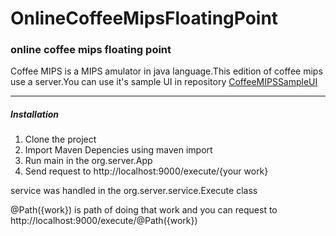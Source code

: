# OnlineCoffeeMipsFloatingPoint
<h3>online coffee mips floating point</h3>
<p>Coffee MIPS is a MIPS amulator in java language.This edition of coffee mips use a server.You can use it's sample UI in repository
<a href="https://github.com/MostafaEbrahimi/CoffeeMipsSimpleUI">CoffeeMIPSSampleUI</a></p>
<hr></hr>
<h5>Installation</h5>
<ol>
  <li>Clone the project</li>
  <li>Import Maven Depencies using maven import</li>
  <li>Run main in the org.server.App</li>
  <li>Send request to http://localhost:9000/execute/{your work}</li>
</ol>
<p>service was handled in the org.server.service.Execute class</p>
<p>@Path({work}) is path of doing that work and you can request to http://localhost:9000/execute/@Path({work})</p>
